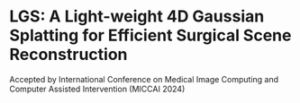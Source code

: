 # LGS: A Light-weight 4D Gaussian Splatting for Efficient Surgical Scene Reconstruction
Accepted by International Conference on Medical Image Computing and Computer Assisted Intervention (MICCAI 2024)
